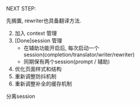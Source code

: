 NEXT STEP:
<!-- 1. 加入Translator - 补全模式  --> 先搁置, rewriter也具备翻译方法.
2. 加入 context 管理 
3. [Done]session 管理
    * 在辅助功能开启后, 每次启动一个session(completion/translator/writer/rewriter)
    * 同期保有两个session(prompt / 辅助)
4. 优化页面样式和结构
5. 重新调整防抖机制
6. 重新调整补全的缓存机制



分离session